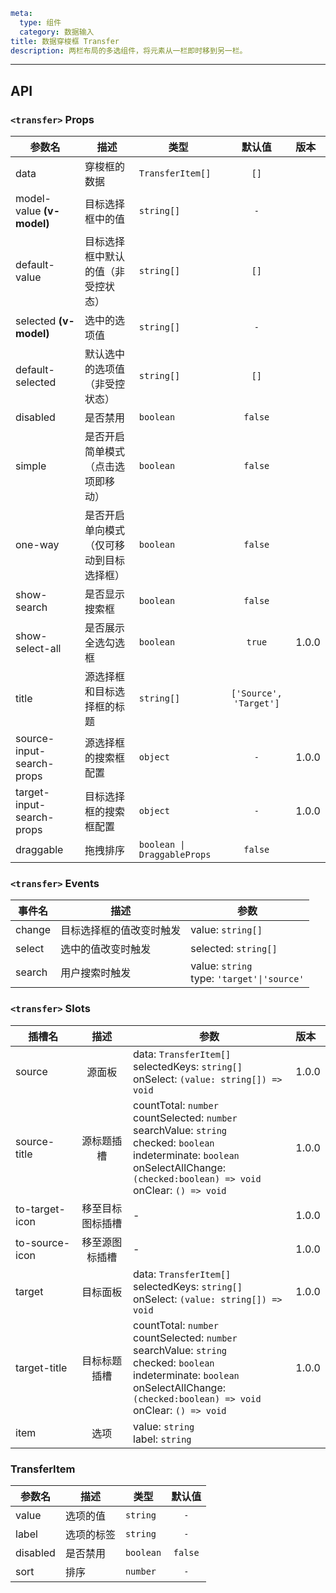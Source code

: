 
```yaml
meta:
  type: 组件
  category: 数据输入
title: 数据穿梭框 Transfer
description: 两栏布局的多选组件，将元素从一栏即时移到另一栏。
```

---


<!--@include: ./__demo__/basic.md-->

<!--@include: ./__demo__/search.md-->

<!--@include: ./__demo__/one-way.md-->

<!--@include: ./__demo__/custom.md-->

<!--@include: ./__demo__/simple.md-->

<!--@include: ./__demo__/tree.md-->

<!--@include: ./__demo__/custom-header.md-->

## API


### `<transfer>` Props

|参数名|描述|类型|默认值|版本|
|---|---|---|:---:|:---|
|data|穿梭框的数据|`TransferItem[]`|`[]`||
|model-value **(v-model)**|目标选择框中的值|`string[]`|`-`||
|default-value|目标选择框中默认的值（非受控状态）|`string[]`|`[]`||
|selected **(v-model)**|选中的选项值|`string[]`|`-`||
|default-selected|默认选中的选项值（非受控状态）|`string[]`|`[]`||
|disabled|是否禁用|`boolean`|`false`||
|simple|是否开启简单模式（点击选项即移动）|`boolean`|`false`||
|one-way|是否开启单向模式（仅可移动到目标选择框）|`boolean`|`false`||
|show-search|是否显示搜索框|`boolean`|`false`||
|show-select-all|是否展示全选勾选框|`boolean`|`true`|1.0.0|
|title|源选择框和目标选择框的标题|`string[]`|`['Source', 'Target']`||
|source-input-search-props|源选择框的搜索框配置|`object`|`-`|1.0.0|
|target-input-search-props|目标选择框的搜索框配置|`object`|`-`|1.0.0|
|draggable|拖拽排序|`boolean \| DraggableProps`|`false`||
### `<transfer>` Events

|事件名|描述|参数|
|---|---|---|
|change|目标选择框的值改变时触发|value: `string[]`|
|select|选中的值改变时触发|selected: `string[]`|
|search|用户搜索时触发|value: `string`<br>type: `'target'\|'source'`|
### `<transfer>` Slots

|插槽名|描述|参数|版本|
|---|:---:|---|:---|
|source|源面板|data: `TransferItem[]`<br>selectedKeys: `string[]`<br>onSelect: `(value: string[]) => void`|1.0.0|
|source-title|源标题插槽|countTotal: `number`<br>countSelected: `number`<br>searchValue: `string`<br>checked: `boolean`<br>indeterminate: `boolean`<br>onSelectAllChange: `(checked:boolean) => void`<br>onClear: `() => void`|1.0.0|
|to-target-icon|移至目标图标插槽|-|1.0.0|
|to-source-icon|移至源图标插槽|-|1.0.0|
|target|目标面板|data: `TransferItem[]`<br>selectedKeys: `string[]`<br>onSelect: `(value: string[]) => void`|1.0.0|
|target-title|目标标题插槽|countTotal: `number`<br>countSelected: `number`<br>searchValue: `string`<br>checked: `boolean`<br>indeterminate: `boolean`<br>onSelectAllChange: `(checked:boolean) => void`<br>onClear: `() => void`|1.0.0|
|item|选项|value: `string`<br>label: `string`||




### TransferItem

|参数名|描述|类型|默认值|
|---|---|---|:---:|
|value|选项的值|`string`|`-`|
|label|选项的标签|`string`|`-`|
|disabled|是否禁用|`boolean`|`false`|
|sort|排序|`number`|`-`|


